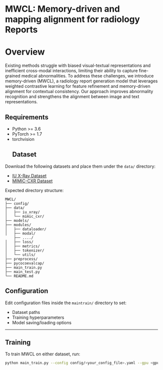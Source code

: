 # MWCL: Memory-driven and mapping alignment  for radiology Reports
# Overview
Existing methods struggle with biased visual-textual representations and inefficient cross-modal interactions, limiting their ability to capture fine-grained medical abnormalities. To address these challenges, we introduce memory-driven  (MWCL), a radiology report generation model that leverages weighted contrastive learning for feature refinement and memory-driven alignment for contextual consistency. Our approach improves abnormality recognition and strengthens the alignment between image and text representations.
##  Requirements
* Python >= 3.6
* PyTorch >= 1.7
* torchvision
  ##  Dataset

Download the following datasets and place them under the `data/` directory:

* [IU X-Ray Dataset](https://iuhealth.org/find-medical-services/x-rays)
* [MIMIC-CXR Dataset](https://physionet.org/content/mimic-cxr-jpg/2.0.0/)

Expected directory structure:

```
MWCL/
├── config/
├── data/
│   ├── iu_xray/
│   └── mimic_cxr/
├── models/
├── modules/
│   ├── dataloader/
│   ├── modal/
    ├── ..../
│   ├── loss/
│   ├── metrics/
│   ├── tokenizer/
│   └── utils/
├── preprocess/
├── pycocoevalcap/
├── main_train.py
├── main_test.py
└── README.md
```
##  Configuration

Edit configuration files inside the `maintrain/` directory to set:

* Dataset paths
* Training hyperparameters
* Model saving/loading options

---

##  Training

To train MWCL on either dataset, run:

```bash
python main_train.py --config config/<your_config_file>.yaml --gpu <gpu_id>
```

